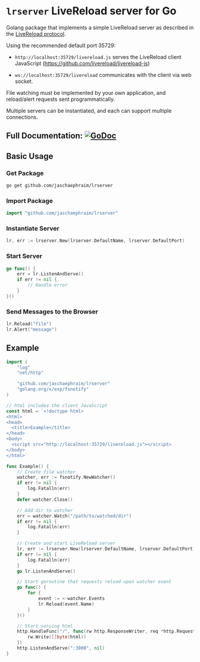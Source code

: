 # `lrserver` LiveReload server for Go #

Golang package that implements a simple LiveReload server as described in the [LiveReload protocol](http://feedback.livereload.com/knowledgebase/articles/86174-livereload-protocol).

Using the recommended default port 35729:

- `http://localhost:35729/livereload.js` serves the LiveReload client JavaScript (https://github.com/livereload/livereload-js)

- `ws://localhost:35729/livereload` communicates with the client via web socket.

File watching must be implemented by your own application, and reload/alert
requests sent programmatically.

Multiple servers can be instantiated, and each can support multiple connections.

## Full Documentation: [![GoDoc](https://godoc.org/github.com/jaschaephraim/lrserver?status.svg)](http://godoc.org/github.com/jaschaephraim/lrserver) ##

## Basic Usage ##

### Get Package ###

```bash
go get github.com/jaschaephraim/lrserver
```

### Import Package ###

```go
import "github.com/jaschaephraim/lrserver"
```

### Instantiate Server ###

```go
lr, err := lrserver.New(lrserver.DefaultName, lrserver.DefaultPort)
```

### Start Server ###

```go
go func() {
    err = lr.ListenAndServe()
    if err != nil {
        // Handle error
    }
}()
```

### Send Messages to the Browser ###

```go
lr.Reload("file")
lr.Alert("message")
```

## Example ##

```go
import (
    "log"
    "net/http"

    "github.com/jaschaephraim/lrserver"
    "golang.org/x/exp/fsnotify"
)

// html includes the client JavaScript
const html = `<!doctype html>
<html>
<head>
  <title>Example</title>
</head>
<body>
  <script src="http://localhost:35729/livereload.js"></script>
</body>
</html>`

func Example() {
    // Create file watcher
    watcher, err := fsnotify.NewWatcher()
    if err != nil {
        log.Fatalln(err)
    }
    defer watcher.Close()

    // Add dir to watcher
    err = watcher.Watch("/path/to/watched/dir")
    if err != nil {
        log.Fatalln(err)
    }

    // Create and start LiveReload server
    lr, err := lrserver.New(lrserver.DefaultName, lrserver.DefaultPort)
    if err != nil {
        log.Fatalln(err)
    }
    go lr.ListenAndServe()

    // Start goroutine that requests reload upon watcher event
    go func() {
        for {
            event := <-watcher.Events
            lr.Reload(event.Name)
        }
    }()

    // Start serving html
    http.HandleFunc("/", func(rw http.ResponseWriter, req *http.Request) {
        rw.Write([]byte(html))
    })
    http.ListenAndServe(":3000", nil)
}
```
